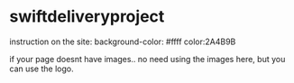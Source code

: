 # swiftdeliveryproject
instruction on the site:
background-color: #ffff
color:2A4B9B

if your page doesnt have images.. no need using the images here, but you can use the logo.
